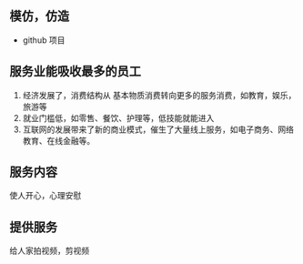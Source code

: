 ## 模仿，仿造

- github 项目

## 服务业能吸收最多的员工

1. 经济发展了，消费结构从 基本物质消费转向更多的服务消费，如教育，娱乐，旅游等
2. 就业门槛低，如零售、餐饮、护理等，低技能就能进入
3. 互联网的发展带来了新的商业模式，催生了大量线上服务，如电子商务、网络教育、在线金融等。


## 服务内容
使人开心，心理安慰

## 提供服务
给人家拍视频，剪视频
